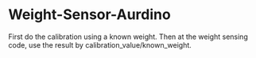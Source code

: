 # Weight-Sensor-Aurdino
First do the calibration using a known weight. Then at the weight sensing code, use the result by calibration_value/known_weight.
